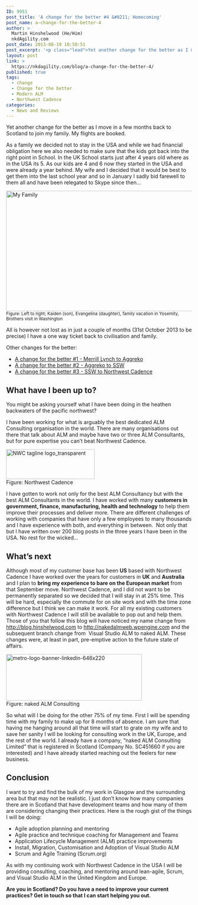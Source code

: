 ```yaml
---
ID: 9951
post_title: 'A change for the better #4 &#8211; Homecoming'
post_name: a-change-for-the-better-4
author: >
  Martin Hinshelwood (He/Him)
  nkdAgility.com
post_date: 2013-08-19 10:50:51
post_excerpt: '<p class="lead">Yet another change for the better as I move in a few months back to Scotland to join my family.</p>'
layout: post
link: >
  https://nkdagility.com/blog/a-change-for-the-better-4/
published: true
tags:
  - change
  - Change for the better
  - Modern ALM
  - Northwest Cadence
categories:
  - News and Reviews
---
```

<p class="lead">Yet another change for the better as I move in a few months back to Scotland to join my family. My flights are booked.</p>
<p>As a family we decided not to stay in the USA and while we had financial obligation here we also needed to make sure that the kids got back into the right point in School. In the UK School starts just after 4 years old where as in the USA its 5. As our kids are 4 and 6 now they started in the USA and were already a year behind. My wife and I decided that it would be best to get them into the last school year and so in January I sadly bid farewell to them all and have been relegated to Skype since then…</p>
<p><img title="My Family" alt="My Family" src="http://nakedalmweb.wpengine.com/wp-content/uploads/2013/08/hinshelwood-family-colage.png" width="800" height="326" /><br /><small>Figure: Left to right; Kaiden (son), Evangelina (daughter), family vacation in Yosemity, Brothers visit in Washington</small></p>
<p>All is however not lost as in just a couple of months (31st October 2013 to be precise) I have a one way ticket back to civilisation and family.</p>
<p>Other changes for the better:</p>
<ul>
<li><a href="http://nakedalmweb.wpengine.com/a-change-for-the-better-1/">A change for the better #1 - Merrill Lynch to Aggreko</a></li>
<li><a href="http://nakedalmweb.wpengine.com/a-change-for-the-better-2/">A change for the better #2 - Aggreko to SSW</a></li>
<li><a href="http://nakedalmweb.wpengine.com/a-change-for-the-better-3/">A change for the better #3 - SSW to Northwest Cadence</a></li>
</ul>
<h2>What have I been up to?</h2>
<p>You might be asking yourself what I have been doing in the heathen backwaters of the pacific northwest?</p>
<p>I have been working for what is arguably the best dedicated ALM Consulting organisation in the world. There are many organisations out there that talk about ALM and maybe have two or three ALM Consultants, but for pure expertise you can’t beat Northwest Cadence.</p>
<p><a href="http://nakedalmweb.wpengine.com/wp-content/uploads/2013/08/NWC-tagline-logo_transparent.png"><img style="background-image: none; padding-top: 0px; padding-left: 0px; display: inline; padding-right: 0px; border-width: 0px;" title="NWC tagline logo_transparent" alt="NWC tagline logo_transparent" src="http://nakedalmweb.wpengine.com/wp-content/uploads/2013/08/NWC-tagline-logo_transparent_thumb.png" width="240" height="81" border="0" /></a><br />Figure: Northwest Cadence</p>
<p>I have gotten to work not only for the best ALM Consultancy but with the best ALM Consultants in the world. I have worked with many <b>customers in government, finance, manufacturing, health and technology</b> to help them improve their processes and deliver more. There are different challenges of working with companies that have only a few employees to many thousands and I have experience with both, and everything in between.  Not only that but I have written over 200 blog posts in the three years I have been in the USA. No rest for the wicked…</p>
<h2>What’s next</h2>
<p>Although most of my customer base has been <strong>US</strong> based with Northwest Cadence I have worked over the years for customers in <strong>UK</strong> and <strong>Australia</strong> and I plan to <strong>bring my experience to bare on the European market</strong> from that September move. Northwest Cadence, and I did not want to be permanently separated so we decided that I will stay in at 25% time. This will be hard, especially the commute for on site work and with the time zone difference but I think we can make it work. For all my existing customers with Northwest Cadence I will still be available to pop out and help them. Those of you that follow this blog will have noticed my name change from <a href="http://blog.hinshelwood.com">http://blog.hinshelwood.com</a> to <a href="http://nakedalmweb.wpengine.com">http://nakedalmweb.wpengine.com</a> and the subsequent branch change from  Visual Studio ALM to naked ALM. These changes were, at least in part, pre-emptive action to the future state of affairs.</p>
<p><a href="http://nakedalmweb.wpengine.com/wp-content/uploads/2013/08/metro-logo-banner-linkedin-646x220.png"><img style="background-image: none; padding-top: 0px; padding-left: 0px; display: inline; padding-right: 0px; border-width: 0px;" title="metro-logo-banner-linkedin-646x220" alt="metro-logo-banner-linkedin-646x220" src="http://nakedalmweb.wpengine.com/wp-content/uploads/2013/08/metro-logo-banner-linkedin-646x220_thumb.png" width="368" height="126" border="0" /></a><br />Figure: naked ALM Consulting</p>
<p>So what will I be doing for the other 75% of my time. First I will be spending time with my family to make up for 8 months of absence. I am sure that having me hanging around all that time will start to grate on my wife and to save her sanity I will be looking for consulting work in the UK, Europe, and the rest of the world. I already have a company, “naked ALM Consulting Limited” that is registered in Scotland (Company No. SC451660 if you are interested) and I have already started reaching out the feelers for new business.</p>
<h2>Conclusion</h2>
<p>I want to try and find the bulk of my work in Glasgow and the surrounding area but that may not be realistic. I just don’t know how many companies there are in Scotland that have development teams and how many of them are considering changing their practices. Here is the rough gist of the things I will be doing:</p>
<ul>
<li>Agile adoption planning and mentoring</li>
<li>Agile practice and technique coaching for Management and Teams</li>
<li>Application Lifecycle Management (ALM) practice improvements</li>
<li>Install, Migration, Customisation and Adoption of Visual Studio ALM</li>
<li>Scrum and Agile Training (Scrum.org)</li>
</ul>
<p>As with my continuing work with Northwest Cadence in the USA I will be providing consulting, coaching, and mentoring around lean-agile, Scrum, and Visual Studio ALM in the United Kingdom and Europe.</p>
<p><strong>Are you in Scotland? Do you have a need to improve your current practices? Get in touch so that I can start helping you out.</strong></p>